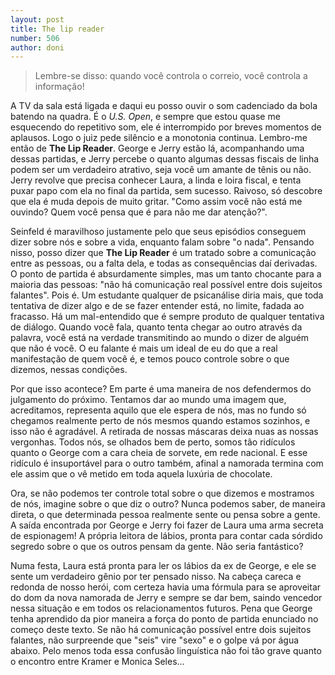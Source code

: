 ```yaml
---
layout: post
title: The lip reader
number: 506
author: doni
---
```


> Lembre-se disso: quando você controla o correio, você controla a informação!

A TV da sala está ligada e daqui eu posso ouvir o som cadenciado da bola batendo na quadra. É o *U.S. Open*, e sempre que estou quase me esquecendo do repetitivo som, ele é interrompido por breves momentos de aplausos. Logo o juiz pede silêncio e  a monotonia continua. Lembro-me então de **The Lip Reader**. George e  Jerry estão lá, acompanhando uma dessas partidas, e Jerry percebe o  quanto algumas dessas fiscais de linha podem ser um verdadeiro atrativo, seja você um amante de tênis ou não. Jerry revolve que precisa conhecer  Laura, a linda e loira fiscal, e tenta puxar papo com ela no final da partida, sem sucesso. Raivoso, só descobre que ela é muda depois de  muito gritar. "Como assim você não está me ouvindo? Quem você pensa que é para não me dar atenção?".

Seinfeld é maravilhoso justamente pelo que seus episódios conseguem  dizer sobre nós e sobre a vida, enquanto falam sobre "o nada". Pensando  nisso, posso dizer que **The Lip Reader** é um tratado sobre a  comunicação entre as pessoas, ou a falta dela, e todas as consequências  daí derivadas. O ponto de partida é absurdamente simples, mas um tanto  chocante para a maioria das pessoas: "não há comunicação real possível entre dois sujeitos falantes". Pois é. Um estudante qualquer de psicanálise diria mais, que toda tentativa de dizer algo e de se fazer entender está, no limite, fadada ao fracasso. Há um mal-entendido que é  sempre produto de qualquer tentativa de diálogo. Quando você fala, quanto tenta chegar ao outro através da palavra, você está na verdade transmitindo ao mundo o dizer de alguém que não é você. O eu falante é mais um ideal de eu do que a real manifestação de quem você é, e temos pouco controle sobre o que dizemos, nessas condições.

Por que isso acontece? Em parte é uma maneira de nos defendermos do julgamento do próximo. Tentamos dar ao mundo uma imagem que,  acreditamos, representa aquilo que ele espera de nós, mas no fundo só chegamos realmente perto de nós mesmos quando estamos sozinhos, e isso não é agradável. A retirada de nossas máscaras deixa nuas as nossas vergonhas. Todos nós, se olhados bem de perto, somos tão ridículos  quanto o George com a cara cheia de sorvete, em rede nacional. E esse ridículo é insuportável para o outro também, afinal a namorada termina com ele assim que o vê metido em toda aquela luxúria de chocolate.

Ora, se não podemos ter controle total sobre o que dizemos e  mostramos de nós, imagine sobre o que diz o outro? Nunca podemos saber, de maneira direta, o que determinada pessoa realmente sente ou pensa sobre a gente. A saída encontrada por George e Jerry foi fazer de Laura uma arma secreta de espionagem! A própria leitora de lábios, pronta para contar cada sórdido segredo sobre o que os outros pensam da gente. Não seria fantástico?

Numa festa, Laura está pronta para ler os lábios da ex de George, e ele se sente um verdadeiro gênio por ter pensado nisso. Na cabeça careca e  redonda de nosso herói, com certeza havia uma fórmula para se aproveitar do dom da nova namorada de Jerry e sempre se dar bem, saindo vencedor nessa situação e em todos os relacionamentos futuros. Pena que George tenha aprendido da pior maneira a força do ponto de partida enunciado no começo deste texto. Se não há comunicação possível entre dois sujeitos  falantes, não surpreende que "seis" vire "sexo" e o golpe vá por água abaixo. Pelo menos toda essa confusão linguística não foi tão grave quanto o encontro entre Kramer e Monica Seles...